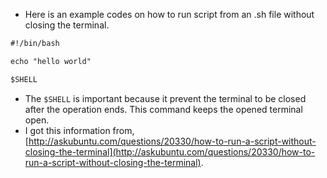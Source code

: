 * Here is an example codes on how to run script from an .sh file without closing the terminal.

```markdown
#!/bin/bash

echo "hello world"

$SHELL
```

* The `$SHELL` is important because it prevent the terminal to be closed after the operation ends. This command keeps the opened terminal open.
* I got this information from, [http://askubuntu.com/questions/20330/how-to-run-a-script-without-closing-the-terminal](http://askubuntu.com/questions/20330/how-to-run-a-script-without-closing-the-terminal).